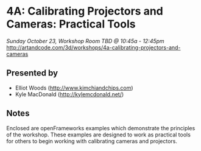 # 4A: Calibrating Projectors and Cameras: Practical Tools
*Sunday October 23, Workshop Room TBD @ 10:45a - 12:45pm*
http://artandcode.com/3d/workshops/4a-calibrating-projectors-and-cameras

## Presented by
* Elliot Woods (http://www.kimchiandchips.com)
* Kyle MacDonald (http://kylemcdonald.net/)

## Notes
Enclosed are openFrameworks examples which demonstrate the principles of the workshop.
These examples are designed to work as practical tools for others to begin working with calibrating cameras and projectors.